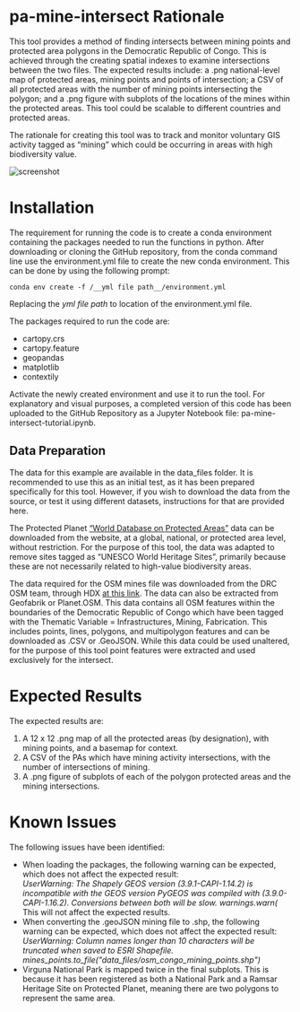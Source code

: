 <h1>pa-mine-intersect Rationale</h1>
<p> This tool provides a method of finding intersects between mining points and protected area polygons in the Democratic Republic of Congo. This is achieved through the creating spatial indexes to examine intersections between the two files. The expected results include: a .png national-level map of protected areas, mining points and points of intersection; a CSV of all protected areas with the number of mining points intersecting the polygon; and a .png figure with subplots of the locations of the mines within the protected areas. This tool could be scalable to different countries and protected areas. </p>
<p> The rationale for creating this tool was to track and monitor voluntary GIS activity tagged as “mining” which could be occurring in areas with high biodiversity value.</p>

![screenshot](https://user-images.githubusercontent.com/41048297/116794842-8965c600-aad0-11eb-8384-f70d8b0506c5.png)


<h1>Installation</h1>
The requirement for running the code is to create a conda environment containing the packages needed to run the functions in python. After downloading or cloning the GitHub repository, from the conda command line use the environment.yml file to create the new conda environment. This can be done by using the following prompt: 

`conda env create -f /__yml file path__/environment.yml`

Replacing the _yml file path_ to location of the environment.yml file.  

The packages required to run the code are:
<ul><li>	cartopy.crs
</li><li>	cartopy.feature
</li><li>	geopandas
</li><li>	matplotlib
</li><li>	contextily
</li></ul>
Activate the newly created environment and use it to run the tool. For explanatory and visual purposes, a completed version of this code has been uploaded to the GitHub Repository as a Jupyter Notebook file: pa-mine-intersect-tutorial.ipynb. 

<h2>Data Preparation</h2>
The data for this example are available in the data_files folder. It is recommended to use this as an initial test, as it has been prepared specifically for this tool. However, if you wish to download the data from the source, or test it using different datasets, instructions for that are provided here. 

The Protected Planet <a href="https://www.protectedplanet.net/country/COD"> “World Database on Protected Areas”</a> data can be downloaded from the website, at a global, national, or protected area level, without restriction. For the purpose of this tool, the data was adapted to remove sites tagged as “UNESCO World Heritage Sites”, primarily because these are not necessarily related to high-value biodiversity areas.  

The data required for the OSM mines file was downloaded from the DRC OSM team, through HDX <a href="https://data.humdata.org/dataset/democratic-republic-of-congo-drc-infrastructures-mining-and-fabrication-openstreetmap-export">at this link</a>. The data can also be extracted from Geofabrik or Planet.OSM. This data contains all OSM features within the boundaries of the Democratic Republic of Congo which have been tagged with the Thematic Variable = Infrastructures, Mining, Fabrication. This includes points, lines, polygons, and multipolygon features and can be downloaded as .CSV or .GeoJSON. While this data could be used unaltered, for the purpose of this tool point features were extracted and used exclusively for the intersect. 

<h1> Expected Results </h1>
<p>The expected results are: <ol>
<li>A 12 x 12 .png map of all the protected areas (by designation), with mining points, and a basemap for context.  
</li><li>A CSV of the PAs which have mining activity intersections, with the number of intersections of mining.  
</li><li>A .png figure of subplots of each of the polygon protected areas and the mining intersections. 
</li></ol></p>

<h1>Known Issues</h1>
<p>The following issues have been identified: <ul>
<li>When loading the packages, the following warning can be expected, which does not affect the expected result: 
<br><i>
UserWarning: The Shapely GEOS version (3.9.1-CAPI-1.14.2) is incompatible with the GEOS version PyGEOS was compiled with (3.9.0-CAPI-1.16.2). Conversions between both will be slow.
  warnings.warn(</i><br>This will not affect the expected results. </li>
<li>When converting the .geoJSON mining file to .shp, the following warning can be expected, which does not affect the expected result: 
<br>
<i>UserWarning: Column names longer than 10 characters will be truncated when saved to ESRI Shapefile. mines_points.to_file("data_files/osm_congo_mining_points.shp")
</i></li>
<li>Virguna National Park is mapped twice in the final subplots. This is because it has been registered as both a National Park and a Ramsar Heritage Site on Protected Planet, meaning there are two polygons to represent the same area. </li>

</ul>
</p>
